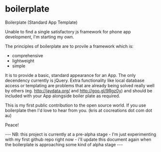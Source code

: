 boilerplate
===========

Boilerplate (Standard App Template)

Unable to find a single satisfactory js framework for phone app development, I'm starting my own.

The principles of boilerplate are to provile a framework which is:
 * comprehensive
 * lightweight
 * simple

It is to provide a basic, standard appearance for an App.
The only decendency currently is jQuery.
Extra functionality like local database access or templating are problems that are already being solved really well by others (eg. http://jaydata.org/ and http://goo.gl/9Rgz0y) and should be included with your App alongside boiler plate as required.

This is my first public contribution to the open source world.
If you use boilerplate then I'd love to hear from you.
(kris at cocreations dot com dot au)

Peace!


--- NB: this project is currently at a pre-alpha stage - I'm just experimenting with my first github repo right now - i'll update this document again when the boilerplate is approaching some kind of alpha stage ---

